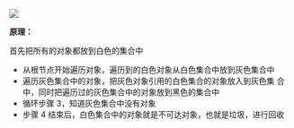 
![](https://image-1302243118.cos.ap-beijing.myqcloud.com/img/sansebj.png)

**原理：**

首先把所有的对象都放到白色的集合中

- 从根节点开始遍历对象，遍历到的白色对象从白色集合中放到灰色集合中  
- 遍历灰色集合中的对象，把灰色对象引用的白色集合的对象放入到灰色集 合中，同时把遍历过的灰色集合中的对象放到黑色的集合中  
- 循环步骤 3，知道灰色集合中没有对象 
- 步骤 4 结束后，白色集合中的对象就是不可达对象，也就是垃圾，进行回收